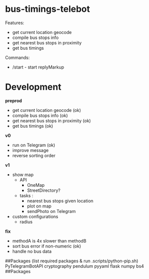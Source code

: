 # bus-timings-telebot

Features:

- get current location geocode
- compile bus stops info
- get nearest bus stops in proximity
- get bus timings

Commands:

- /start - start replyMarkup

# Development

**preprod**

- get current location geocode (ok)
- compile bus stops info (ok)
- get nearest bus stops in proximity (ok)
- get bus timings (ok)

**v0**

- run on Telegram (ok)
- improve message
- reverse sorting order

**v1**

- show map
  - API
    - OneMap
    - StreetDirectory?
  - tasks :
    - nearest bus stops given location
    - plot on map
    - sendPhoto on Telegram
- custom configurations
  - radius

**fix**

- methodA is 4x slower than methodB
- sort bus error if non-numeric (ok)
- handle no bus data

##Packages (list required packages & run .scripts/python-pip.sh)
PyTelegramBotAPI
cryptography
pendulum
pyyaml
flask
numpy
bs4
##Packages
